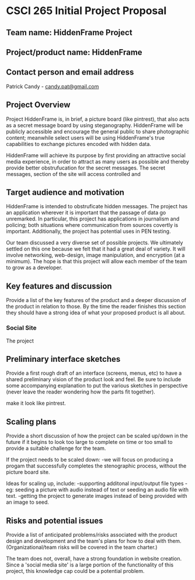 
# CSCI 265 Initial Project Proposal

## Team name: HiddenFrame Project

## Project/product name: HiddenFrame

## Contact person and email address

Patrick Candy - candy.pat@gmail.com

## Project Overview

Project HiddenFrame is, in brief, a picture board (like pintrest), that also acts as a secret message board by using steganography. HiddenFrame will be publicly accessible and encourage the general public to share photographic content; meanwhile select users will be using HiddenFrame's true capabilities to exchange pictures encoded with hidden data. 

HiddenFrame will achieve its purpose by first providing an attractive social media experience, in order to attract as many users as possible and thereby provide better obstrufucation for the secret messages. The secret messages, section of the site will access controlled and  

## Target audience and motivation

HiddenFrame is intended to obstruficate hidden messages. The project has an application wherever it is important that the passage of data go unremarked. In particular, this project has applications in journalism and policing; both situations where communication from sources covertly is important. Additionally, the project has potential uses in PEN testing.

Our team discussed a very diverse set of possible projects. We ultimately settled on this one because we felt that it had a great deal of variety. It will involve networking, web-design, image manipulation, and encryption (at a minimum). The hope is that this project will allow each member of the team to grow as a developer. 

## Key features and discussion

Provide a list of the key features of the product and a deeper discussion of the product in relation to those.  By the time the reader finishes this section they should have a strong idea of what your proposed product is all about.

### Social Site

The project 

## Preliminary interface sketches

Provide a first rough draft of an interface (screens, menus, etc) to have a shared preliminary vision of the product look and feel.  Be sure to include some accompanying explanation to put the various sketches in perspective (never leave the reader wondering how the parts fit together).

make it look like pintrest.

## Scaling plans

Provide a short discussion of how the project can be scaled up/down in the future if it begins to look too large to complete on time or too small to provide a suitable challenge for the team.

If the project needs to be scaled down: 
-we will focus on producing a progam that successfully completes the stenographic process, without the picture board site.

Ideas for scaling up, include: 
-supporting additonal input/output file types - eg: seeding a picture with audio instead of text or seeding an audio file with text.
-getting the project to generate images instead of being provided with an image to seed.


## Risks and potential issues

Provide a list of anticipated problems/risks associated with the product design and development and the team's plans for how to deal with them.  (Organizational/team risks will be covered in the team charter.)

The team does not, overall, have a strong foundation in website creation. Since a 'social media site' is a large portion of the functionality of this project, this knowledge cap could be a potential problem. 

